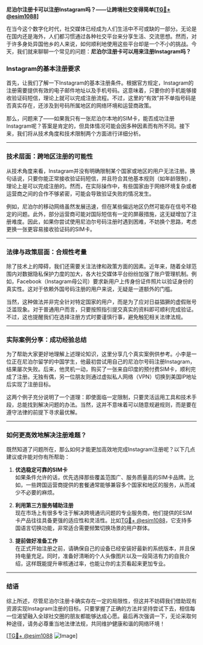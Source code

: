 **尼泊尔注册卡可以注册Instagram吗？——让跨境社交变得简单[[TG💪+ @esim1088](https://t.me/s/esim1088)]**

在当今这个数字化时代，社交媒体已经成为人们生活中不可或缺的一部分。无论是在国内还是海外，人们都习惯通过各种社交平台来分享生活、交流思想。然而，对于许多身处异国他乡的人来说，如何顺利地使用这些平台却是一个不小的挑战。今天，我们就来聊聊一个常见的问题：**尼泊尔注册卡可以用来注册Instagram吗？**

### Instagram的基本注册要求

首先，让我们了解一下Instagram的基本注册条件。根据官方规定，Instagram的注册需要提供有效的电子邮件地址以及手机号码。这意味着，只要你的手机能够接收验证码短信，理论上就可以完成注册流程。不过，这里的“有效”并不单指号码是否真实存在，还涉及到号码所属地区的网络环境和运营商政策。

那么，问题来了——如果我只有一张尼泊尔本地的SIM卡，能否成功注册Instagram呢？答案是肯定的，但具体情况可能会因多种因素而有所不同。接下来，我们将从技术角度和技术限制两个方面进行详细分析。

---

### 技术层面：跨地区注册的可能性

从技术角度来看，Instagram并没有明确限制某个国家或地区的用户无法注册。换句话说，只要你能正常接收验证码短信，并且符合其他基本规则（如年龄限制），理论上是可以完成注册的。然而，在实际操作中，有些国家由于网络环境复杂或者运营商之间的合作不够紧密，可能会导致验证失败的情况发生。

例如，尼泊尔的移动网络虽然发展迅速，但在某些偏远地区仍然可能存在信号不稳定的问题。此外，部分运营商可能对国际短信有一定的屏蔽措施，这无疑增加了注册难度。因此，如果你尝试使用尼泊尔号码注册时遇到困难，不妨换个思路，考虑更换一张更容易接收验证码的SIM卡。

---

### 法律与政策层面：合规性考量

除了技术上的障碍，我们还需要关注法律和政策方面的因素。近年来，随着全球范围内对数据隐私保护力度的加大，各大社交媒体平台纷纷加强了账户管理机制。例如，Facebook（Instagram母公司）要求新用户上传身份证件照片以验证身份的真实性。这对于依赖外国号码注册的用户来说，无疑是一道额外的门槛。

当然，这种做法并非完全针对特定国家的用户，而是为了应对日益猖獗的虚假账号泛滥现象。对于普通用户而言，只要按照指引提交真实的资料即可顺利完成验证。不过，这也提醒我们在选择注册方式时要谨慎行事，避免触犯相关法律法规。

---

### 实际案例分享：成功经验总结

为了帮助大家更好地理解上述理论知识，这里分享几个真实案例供参考。小李是一位正在尼泊尔留学的中国学生，他最初尝试用自己的尼泊尔号码注册Instagram，结果屡次失败。后来，他灵机一动，购买了一张来自印度的预付费SIM卡，顺利完成了注册。无独有偶，另一位朋友则通过虚拟私人网络（VPN）切换到美国IP地址后实现了注册目标。

这两个例子充分说明了一个道理：即使面临一定限制，只要灵活运用工具和技术手段，总能找到解决问题的办法。当然，这并不意味着可以随意规避规则，而是要在遵守法律的前提下寻求最优解。

---

### 如何更高效地解决注册难题？

既然知道了问题所在，那么如何才能更加高效地完成Instagram注册呢？以下几点建议或许能对你有所帮助：

1. **优选稳定可靠的SIM卡**  
   如果条件允许的话，优先选择那些覆盖范围广、服务质量高的SIM卡品牌。比如，一些跨国运营商提供的套餐通常能够兼容多个国家和地区的服务，从而减少不必要的麻烦。

2. **利用第三方服务辅助注册**  
   现在市场上有很多专注于解决跨境通讯问题的专业服务商，他们提供的ESIM卡产品往往具备更强的适应性和灵活性。比如[TG💪+ @esim1088](https://t.me/s/esim1088)，它支持多国语言切换功能，非常适合需要频繁切换场景的用户群体。

3. **提前做好准备工作**  
   在正式开始注册之前，请确保自己的设备已经安装好最新的系统版本，并且保持电量充足。同时，准备好清晰的个人头像图片以及一段简洁有力的自我介绍，这样既能提升审核通过率，也能让你的主页看起来更加专业。

---

### 结语

综上所述，尽管尼泊尔注册卡确实存在一定的局限性，但这并不妨碍我们借助现有资源实现Instagram注册的目标。只要掌握了正确的方法并坚持尝试下去，相信每一位渴望融入全球社交圈的朋友都能够达成心愿。最后再次强调一下，无论采取何种途径，请务必尊重当地法律法规，共同维护健康和谐的网络环境！

[[TG💪+ @esim1088](https://t.me/s/esim1088) ![Image](https://i.postimg.cc/4NQfJmqS/Snipaste-2025-05-13-00-14-12.png)]